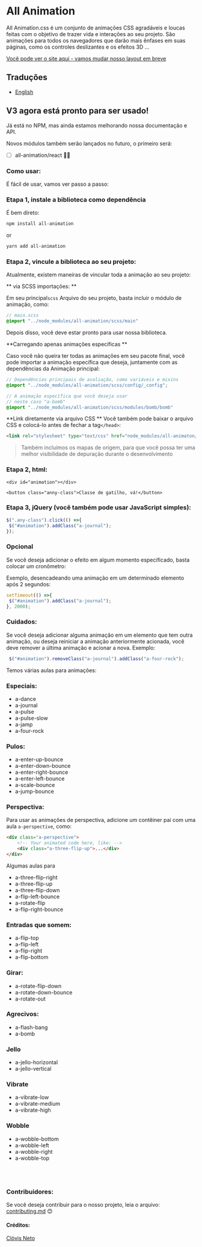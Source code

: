 All Animation
=============

All Animation.css é um conjunto de animações CSS agradáveis e loucas feitas com o objetivo de trazer vida e interações ao seu projeto. São animações para todos os navegadores que darão mais ênfases em suas páginas, como os controles deslizantes e os efeitos 3D ...

[Você pode ver o site aqui - vamos mudar nosso layout em breve](http://clovisdasilvaneto.github.io/all-animation/)

## Traduções
- [English](README.md)

## V3 agora está pronto para ser usado!
Já está no NPM, mas ainda estamos melhorando nossa documentação e API.

Novos módulos também serão lançados no futuro, o primeiro será:

- [ ] all-animation/react 🥰🥰 

### Como usar:

É fácil de usar, vamos ver passo a passo:

### Etapa 1, instale a biblioteca como dependência

É bem direto:

```sh
npm install all-animation
```
or 
```sh
yarn add all-animation
```

### Etapa 2, vincule a biblioteca ao seu projeto:

Atualmente, existem maneiras de vincular toda a animação ao seu projeto:

** via SCSS importações: **

Em seu principal`scss` Arquivo do seu projeto, basta incluir o módulo de animação, como:

```scss
// main.scss
@import "../node_modules/all-animation/scss/main"
```
Depois disso, você deve estar pronto para usar nossa biblioteca.

**Carregando apenas animações específicas **

Caso você não queira ter todas as animações em seu pacote final, você pode importar a animação específica que deseja, juntamente com as dependências da Animação principal:

```scss
// Dependências principais de avaliação, como variáveis e mixins
@import "../node_modules/all-animation/scss/config/_config";

// A animação específica que você deseja usar
// neste caso "a-bomb"
@import "../node_modules/all-animation/scss/modules/bomb/bomb"
```


**Link diretamente via arquivo CSS **
Você também pode baixar o arquivo CSS e colocá-lo antes de fechar a tag`</head>`:

```html
<link rel="stylesheet" type="text/css" href="node_modules/all-animaton/dist/all-animation.css" />
```
> Também incluímos os mapas de origem, para que você possa ter uma melhor visibilidade de depuração durante o desenvolvimento

### Etapa 2, html:

```
<div id="animation"></div>

<button class="anny-class">Classe de gatilho, vá!</button>

```

### Etapa 3, jQuery (você também pode usar JavaScript simples):

```js
$(".any-class").click(() =>{
 $("#animation").addClass("a-journal");
});
```

### Opcional

Se você deseja adicionar o efeito em algum momento especificado, basta colocar um cronômetro:

Exemplo, desencadeando uma animação em um determinado elemento após 2 segundos:

```js
setTimeout(() =>{
 $("#animation").addClass("a-journal");
}, 2000);
```

### Cuidados:

Se você deseja adicionar alguma animação em um elemento que tem outra animação, ou deseja reiniciar a animação anteriormente acionada, você deve remover a última animação e acionar a nova. Exemplo:


```js
 $("#animation").removeClass("a-journal").addClass("a-four-rock");
```

Temos várias aulas para animações:

### Especiais:

<ul>
 <li>a-dance</li>
 <li>a-journal</li>
 <li>a-pulse</li>
 <li>a-pulse-slow</li>
 <li>a-jamp</li>
 <li>a-four-rock</li>
</ul>

### Pulos:
<ul>
 <li>a-enter-up-bounce </li>
 <li>a-enter-down-bounce</li>
 <li>a-enter-right-bounce </li>
 <li>a-enter-left-bounce</li>
 <li>a-scale-bounce</li>
 <li>a-jump-bounce</li>
</ul>

### Perspectiva:
Para usar as animações de perspectiva, adicione um contêiner pai com uma aula `a-perspective`, como: 

```html
<div class="a-perspective">
    <!-- Your animated code here, like: -->
    <div class="a-three-flip-up">...</div>
</div>
```

Algumas aulas para
<ul>
 <li>a-three-flip-right</li>
 <li>a-three-flip-up</li>
 <li>a-three-flip-down</li>
 <li>a-flip-left-bounce</li>
 <li>a-rotate-flip</li>
 <li>a-flip-right-bounce</li>
</ul>

### Entradas que somem:
<ul>
 <li>a-flip-top</li>
 <li>a-flip-left</li>
 <li>a-flip-right</li>
 <li>a-flip-bottom</li>
</ul>

### Girar:
<ul>
 <li>a-rotate-flip-down</li>
 <li>a-rotate-down-bounce</li>
 <li>a-rotate-out</li>
</ul>

### Agrecivos:
<ul>
 <li>a-flash-bang</li>
 <li>a-bomb</li>
</ul>

### Jello
<ul>
 <li>a-jello-horizontal</li>
 <li>a-jello-vertical</li>
</ul>

### Vibrate
<ul>
 <li>a-vibrate-low</li>
 <li>a-vibrate-medium</li>
 <li>a-vibrate-high</li>
</ul>

### Wobble
<ul>
 <li>a-wobble-bottom</li>
 <li>a-wobble-left</li>
 <li>a-wobble-right</li>
 <li>a-wobble-top</li>
</ul>

<br>
<br>

### Contribuidores:
Se você deseja contribuir para o nosso projeto, leia o arquivo: <a href="contributing.md">contributing.md</a> 😊

#### Créditos:

<a href="http://clovisdasilvaneto.github.io" target="_blank">Clóvis Neto</a>
